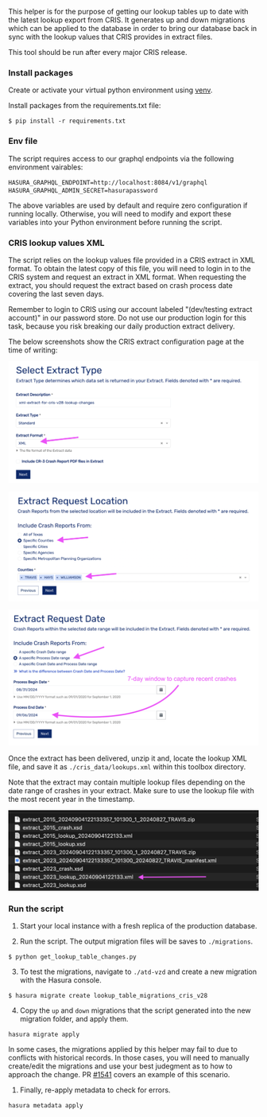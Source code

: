 This helper is for the purpose of getting our lookup tables up to date with the latest lookup export from CRIS. It generates up and down migrations which can be applied to the database in order to bring our database back in sync with the lookup values that CRIS provides in extract files.

This tool should be run after every major CRIS release.

### Install packages

Create or activate your virtual python environment using [venv](https://docs.python.org/3/library/venv.html).

Install packages from the requirements.txt file:

```shell
$ pip install -r requirements.txt
```

### Env file

The script requires access to our graphql endpoints via the following environment vairables:

```shell
HASURA_GRAPHQL_ENDPOINT=http://localhost:8084/v1/graphql
HASURA_GRAPHQL_ADMIN_SECRET=hasurapassword
```

The above variables are used by default and require zero configuration if running locally. Otherwise, you will need to modify and export these variables into your Python environment before running the script.

### CRIS lookup values XML

The script relies on the lookup values file provided in a CRIS extract in XML format. To obtain the latest copy of this file, you will need to login in to the CRIS system and request an extract in XML format. When requesting the extract, you should request the extract based on crash process date covering the last seven days.

Remember to login to CRIS using our account labeled "(dev/testing extract account)" in our password store. Do not use our production login for this task, because you risk breaking our daily production extract delivery.

The below screenshots show the CRIS extract configuration page at the time of writing:

![CRIS extract config - page 1](docs/extract_config_1.png) 

![CRIS extract config - page 2](docs/extract_config_2.png) 

![CRIS extract config - page 3](docs/extract_config_3.png)

Once the extract has been delivered, unzip it and, locate the lookup XML file, and save it as `./cris_data/lookups.xml` within this toolbox directory.

Note that the extract may contain multiple lookup files depending on the date range of crashes in your extract. Make sure to use the lookup file with the most recent year in the timestamp.

![file folder with arrow pointing to correct lookup xml file](docs/lookup_file.png)

### Run the script

1. Start your local instance with a fresh replica of the production database. 
   
2. Run the script. The output migration files will be saves to `./migrations`.

```shell
$ python get_lookup_table_changes.py
```

3. To test the migrations, navigate to `./atd-vzd` and create a new migration with the Hasura console.

```shell
$ hasura migrate create lookup_table_migrations_cris_v28
```

4. Copy the `up` and `down` migrations that the script generated into the new migration folder, and apply them.

```shell
hasura migrate apply
```

In some cases, the migrations applied by this helper may fail to due to conflicts with historical records. In those cases, you will need to manually create/edit the migrations and use your best judegment as to how to approach the change. PR [#1541](https://github.com/cityofaustin/atd-vz-data/pull/1541) covers an example of this scenario.

1. Finally, re-apply metadata to check for errors. 

```shell
hasura metadata apply
```
